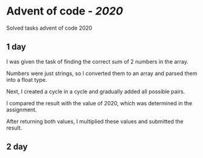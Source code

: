 # Advent of code - *2020*
Solved tasks advent of code 2020

## 1 day
I was given the task of finding the correct sum of 2 numbers in the array.

Numbers were just strings, so I converted them to an array and parsed them into a float type.

Next, I created a cycle in a cycle and gradually added all possible pairs. 

I compared the result with the value of 2020, which was determined in the assignment. 

After returning both values, I multiplied these values and submitted the result.

## 2 day
